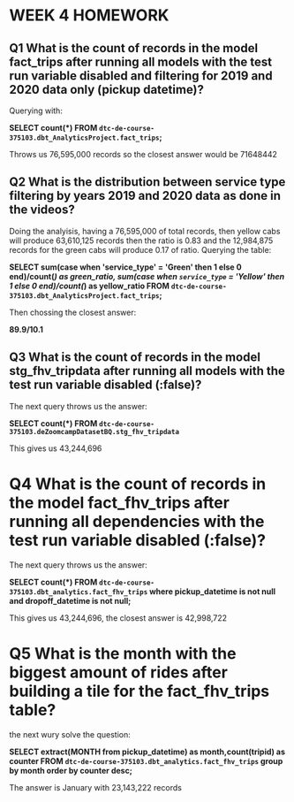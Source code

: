 # WEEK 4 HOMEWORK

## Q1 What is the count of records in the model fact_trips after running all models with the test run variable disabled and filtering for 2019 and 2020 data only (pickup datetime)?

Querying with:

**SELECT count(*) FROM `dtc-de-course-375103.dbt_AnalyticsProject.fact_trips`;**

Throws us 76,595,000 records so the closest answer would be 71648442

## Q2 What is the distribution between service type filtering by years 2019 and 2020 data as done in the videos?

Doing the analyisis, having a 76,595,000 of total records, then yellow cabs will produce 63,610,125 records then the ratio is 0.83 and the 12,984,875 records for the green cabs will produce 0.17 of ratio. Querying the table:

**SELECT sum(case when 'service_type' = 'Green' then 1 else 0 end)/count(*) as green_ratio, sum(case when `service_type` = 'Yellow' then 1 else 0 end)/count(*) as yellow_ratio FROM `dtc-de-course-375103.dbt_AnalyticsProject.fact_trips`;**

Then chossing the closest answer:

**89.9/10.1**


## Q3 What is the count of records in the model stg_fhv_tripdata after running all models with the test run variable disabled (:false)?

The next query throws us the answer:

**SELECT count(*)  FROM `dtc-de-course-375103.deZoomcampDatasetBQ.stg_fhv_tripdata`**

This gives us 43,244,696


# Q4 What is the count of records in the model fact_fhv_trips after running all dependencies with the test run variable disabled (:false)?

The next query throws us the answer:

**SELECT count(*) FROM `dtc-de-course-375103.dbt_analytics.fact_fhv_trips` where pickup_datetime is not null and dropoff_datetime is not null;**

This gives us 43,244,696, the closest answer is 42,998,722


# Q5 What is the month with the biggest amount of rides after building a tile for the fact_fhv_trips table?

the next wury solve the question:

**SELECT extract(MONTH from pickup_datetime) as month,count(tripid) as counter FROM `dtc-de-course-375103.dbt_analytics.fact_fhv_trips` group by month order by counter desc;**

The answer is January with 23,143,222 records


















